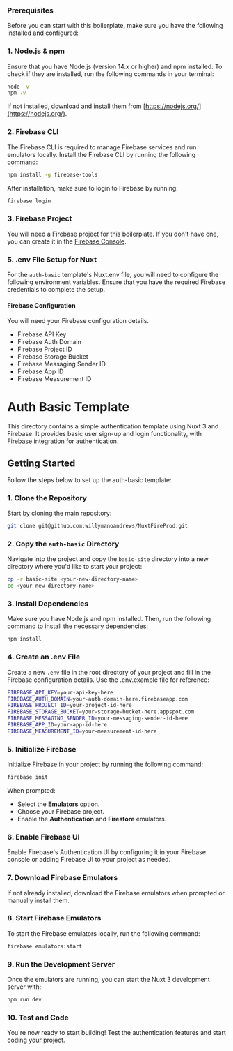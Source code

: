 ### Prerequisites

Before you can start with this boilerplate, make sure you have the following installed and configured:

### 1. Node.js & npm
Ensure that you have Node.js (version 14.x or higher) and npm installed.
To check if they are installed, run the following commands in your terminal:

```bash
node -v
npm -v
```

If not installed, download and install them from [https://nodejs.org/](https://nodejs.org/).

### 2. Firebase CLI

The Firebase CLI is required to manage Firebase services and run emulators locally.
Install the Firebase CLI by running the following command:

```bash
npm install -g firebase-tools
```

After installation, make sure to login to Firebase by running:

```bash
firebase login
```

### 3. Firebase Project

You will need a Firebase project for this boilerplate. If you don't have one, you can create it in the [Firebase Console](https://console.firebase.google.com/).

### 5. .env File Setup for Nuxt

For the `auth-basic` template's Nuxt.env file, you will need to configure the following environment variables. Ensure that you have the required Firebase credentials to complete the setup.

#### Firebase Configuration
You will need your Firebase configuration details.

- Firebase API Key
- Firebase Auth Domain
- Firebase Project ID
- Firebase Storage Bucket
- Firebase Messaging Sender ID
- Firebase App ID
- Firebase Measurement ID


# Auth Basic Template

This directory contains a simple authentication template using Nuxt 3 and Firebase. It provides basic user sign-up and login functionality, with Firebase integration for authentication.

## Getting Started

Follow the steps below to set up the auth-basic template:

### 1. Clone the Repository
Start by cloning the main repository:

```bash
git clone git@github.com:willymanoandrews/NuxtFireProd.git
```

### 2. Copy the `auth-basic` Directory
Navigate into the project and copy the `basic-site` directory into a new directory where you'd like to start your project:

```bash
cp -r basic-site <your-new-directory-name>
cd <your-new-directory-name>
```

### 3. Install Dependencies
Make sure you have Node.js and npm installed. Then, run the following command to install the necessary dependencies:

```bash
npm install
```

### 4. Create an .env File
Create a new `.env` file in the root directory of your project and fill in the Firebase configuration details. Use the .env.example file for reference:

```bash
FIREBASE_API_KEY=your-api-key-here
FIREBASE_AUTH_DOMAIN=your-auth-domain-here.firebaseapp.com
FIREBASE_PROJECT_ID=your-project-id-here
FIREBASE_STORAGE_BUCKET=your-storage-bucket-here.appspot.com
FIREBASE_MESSAGING_SENDER_ID=your-messaging-sender-id-here
FIREBASE_APP_ID=your-app-id-here
FIREBASE_MEASUREMENT_ID=your-measurement-id-here
```

### 5. Initialize Firebase
Initialize Firebase in your project by running the following command:

```bash
firebase init
```

When prompted:

- Select the **Emulators** option.
- Choose your Firebase project.
- Enable the **Authentication** and **Firestore** emulators.

### 6. Enable Firebase UI
Enable Firebase's Authentication UI by configuring it in your Firebase console or adding Firebase UI to your project as needed.

### 7. Download Firebase Emulators
If not already installed, download the Firebase emulators when prompted or manually install them.

### 8. Start Firebase Emulators
To start the Firebase emulators locally, run the following command:

```bash
firebase emulators:start
```

### 9. Run the Development Server
Once the emulators are running, you can start the Nuxt 3 development server with:

```bash
npm run dev
```

### 10. Test and Code
You're now ready to start building! Test the authentication features and start coding your project.

